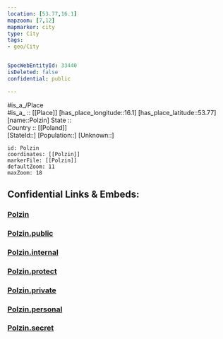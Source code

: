 ```yaml
---
location: [53.77,16.1] 
mapzoom: [7,12] 
mapmarker: city 
type: City
tags:
- geo/City


SpocWebEntityId: 33440
isDeleted: false
confidential: public

---
```

#is_a_/Place  
#is_a_ :: [[Place]] 
[has_place_longitude::16.1] 
[has_place_latitude::53.77] 
[name::Polzin] 
State ::  
Country :: [[Poland]]  
[StateId::] 
[Population::] 
[Unknown::] 


```leaflet
id: Polzin
coordinates: [[Polzin]] 
markerFile: [[Polzin]] 
defaultZoom: 11 
maxZoom: 18
```


## Confidential Links & Embeds: 

### [Polzin](/_Standards/Earth/Continent/Europe/Europe~East/Poland/Provinces~Poland/West_Pomeranian/City/Polzin.md) 

### [Polzin.public](/_public/Earth/Continent/Europe/Europe~East/Poland/Provinces~Poland/West_Pomeranian/City/Polzin.public.md) 

### [Polzin.internal](/_internal/Earth/Continent/Europe/Europe~East/Poland/Provinces~Poland/West_Pomeranian/City/Polzin.internal.md) 

### [Polzin.protect](/_protect/Earth/Continent/Europe/Europe~East/Poland/Provinces~Poland/West_Pomeranian/City/Polzin.protect.md) 

### [Polzin.private](/_private/Earth/Continent/Europe/Europe~East/Poland/Provinces~Poland/West_Pomeranian/City/Polzin.private.md) 

### [Polzin.personal](/_personal/Earth/Continent/Europe/Europe~East/Poland/Provinces~Poland/West_Pomeranian/City/Polzin.personal.md) 

### [Polzin.secret](/_secret/Earth/Continent/Europe/Europe~East/Poland/Provinces~Poland/West_Pomeranian/City/Polzin.secret.md)

